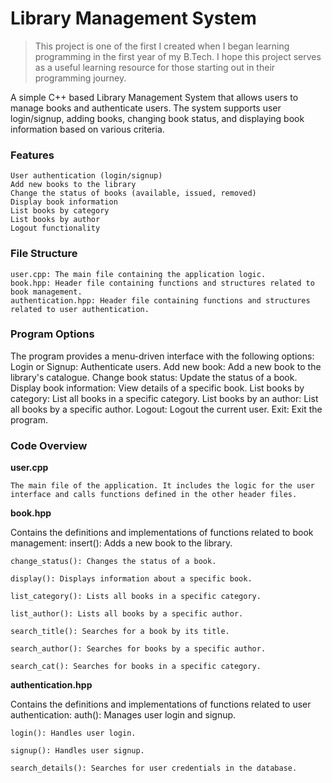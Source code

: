 # Library Management System

> This project is one of the first I created when I began learning programming in the first year of my B.Tech. I hope this project serves as a useful learning resource for those starting out in their programming journey.

A simple C++ based Library Management System that allows users to manage books and authenticate users. The system supports user login/signup, adding books, changing book status, and displaying book information based on various criteria.

### **__Features__**

    User authentication (login/signup)
    Add new books to the library
    Change the status of books (available, issued, removed)
    Display book information
    List books by category
    List books by author
    Logout functionality

### **File Structure**

    user.cpp: The main file containing the application logic.
    book.hpp: Header file containing functions and structures related to book management.
    authentication.hpp: Header file containing functions and structures related to user authentication.

### **Program Options**

The program provides a menu-driven interface with the following options:
    Login or Signup: Authenticate users.
    Add new book: Add a new book to the library's catalogue.
    Change book status: Update the status of a book.
    Display book information: View details of a specific book.
    List books by category: List all books in a specific category.
    List books by an author: List all books by a specific author.
    Logout: Logout the current user.
    Exit: Exit the program.

### **Code Overview**

**__user.cpp__**

    The main file of the application. It includes the logic for the user interface and calls functions defined in the other header files.

**__book.hpp__**

Contains the definitions and implementations of functions related to book management:
    insert(): Adds a new book to the library.
    
    change_status(): Changes the status of a book.
    
    display(): Displays information about a specific book.
    
    list_category(): Lists all books in a specific category.
    
    list_author(): Lists all books by a specific author.
    
    search_title(): Searches for a book by its title.
    
    search_author(): Searches for books by a specific author.
    
    search_cat(): Searches for books in a specific category.

**__authentication.hpp__**

Contains the definitions and implementations of functions related to user authentication:
    auth(): Manages user login and signup.
    
    login(): Handles user login.
    
    signup(): Handles user signup.
    
    search_details(): Searches for user credentials in the database.
